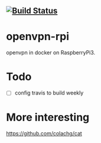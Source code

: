 [![Build Status](https://travis-ci.org/colachg/openvpn-rpi.svg?branch=master)](https://travis-ci.org/colachg/openvpn-rpi)
---
# openvpn-rpi

openvpn in docker on RaspberryPi3.

# Todo
- [ ] config travis to build weekly

# More interesting
https://github.com/colachg/cat
